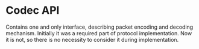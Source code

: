 # Codec API

Contains one and only interface, describing packet encoding and decoding mechanism.
Initially it was a required part of protocol implementation. Now it is not, so
there is no necessity to consider it during implementation.